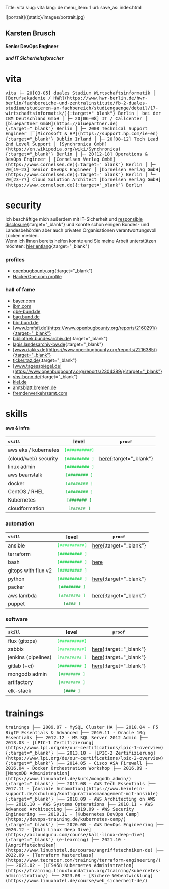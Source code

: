 Title: vita
slug: vita
lang: de
menu_item: 1
url:
save_as: index.html

<p class='portrait' markdown="1">![portrait]({static}/images/portrait.jpg)</p>

## Karsten Brusch

#### Senior DevOps Engineer 
##### und IT Sicherheitsforscher

# vita

<samp>
vita
├─ 20[03-05]  duales Studium Wirtschaftsinformatik
│             [Berufsakademie / HWR](https://www.hwr-berlin.de/hwr-berlin/fachbereiche-und-zentralinstitute/fb-2-duales-studium/studieren-am-fachbereich/studiengaenge/detail/17-wirtschaftsinformatik/){:target="_blank"} Berlin
│             bei der IBM Deutschland GmbH
│
├─ 20[06-08]  IT / Callcenter
│             [bluepartner GmbH](https://bluepartner.de){:target="_blank"} Berlin
│
├─ 2008       Technical Support Engineer
│             [Microsoft & HP](https://support.hp.com/ie-en){:target="_blank"} Dublin Irland
│
├─ 20[08-12]  Tech Lead 2nd Level Support
│             [Synchronica GmbH](https://en.wikipedia.org/wiki/Synchronica){:target="_blank"} Berlin
│
├─ 20[12-18]  Operations & DevOps Engineer
│             [Cornelsen Verlag GmbH](https://www.cornelsen.de){:target="_blank"} Berlin
│
├─ 20[19-23]  Senior DevOps Engineer
│             [Cornelsen Verlag GmbH](https://www.cornelsen.de){:target="_blank"} Berlin
│
└─ 20[23-??]  Cloud Solution Architect
              [Cornelsen Verlag GmbH](https://www.cornelsen.de){:target="_blank"} Berlin
</samp>

# security

Ich beschäftige mich außerdem mit IT-Sicherheit und [responsible disclosure](https://de.wikipedia.org/wiki/Responsible_Disclosure_(IT-Sicherheit)){:target="_blank"} und konnte schon einigen Bundes- und Landesbehörden aber auch privaten Organisationen verantwortungsvoll Lücken melden.      
Wenn ich Ihnen bereits helfen konnte und Sie meine Arbeit unterstützen möchten: [hier entlang](https://k11h.de/blog/bug-bounty.html){:target="_blank"}

### profiles

* [openbugbounty.org](https://www.openbugbounty.org/researchers/KarstenBerlin/#tabs-11){:target="_blank"}
* [HackerOne.com profile](https://hackerone.com/k11h)

### hall of fame

* [bayer.com](https://www.bayer.com/en/cybersecurity-hall-of-fame)
* [ibm.com](https://www.ibm.com/support/pages/node/6610583) 
* [gbe-bund.de](https://www.openbugbounty.org/reports/2343600/)
* [bag.bund.de](https://www.openbugbounty.org/reports/2343598/)
* [bbr.bund.de](https://www.openbugbounty.org/reports/2341841/)
* [www.bmfsfj.de](https://www.openbugbounty.org/reports/2160291/){:target="_blank"}
* [bibliothek.bundesarchiv.de](https://www.openbugbounty.org/reports/2337959/){:target="_blank"}
* [lagis.landesarchiv-bw.de](https://www.openbugbounty.org/reports/2228691/){:target="_blank"}
* [www.dakks.de](https://www.openbugbounty.org/reports/2216385/){:target="_blank"}
* [ticker.taz.de](https://www.openbugbounty.org/reports/2304217/){:target="_blank"}
* [www.tagesspiegel.de](https://www.openbugbounty.org/reports/2304389/){:target="_blank"}
* [vhs-bonn.de](https://www.openbugbounty.org/reports/2216409/){:target="_blank"}
* [kiel.de](https://www.openbugbounty.org/reports/2357795/)
* [amtsblatt.bremen.de](https://www.openbugbounty.org/reports/2305680/)
* [fremdenverkehrsamt.com](https://www.openbugbounty.org/reports/2203713/)


# skills

#### aws & infra

|<samp>skill                </samp>| level                                                | <samp>proof</samp> |
| :------------------ | :----------------------------------------------------------: | --- |
| aws eks / kubernetes| <span style="color:#00e641"><samp>[##########]</samp></span> |
| (cloud/web) security| <span style="color:#00cc3a"><samp>[######### ]</samp></span> | [here](https://github.com/k11h-de/zap-jenkins){:target="_blank"}
| linux admin         | <span style="color:#00cc3a"><samp>[######### ]</samp></span> |
| aws beanstalk       | <span style="color:#00b333"><samp>[########  ]</samp></span> |
| docker              | <span style="color:#00b333"><samp>[########  ]</samp></span> |
| CentOS / RHEL       | <span style="color:#00b333"><samp>[########  ]</samp></span> |
| Kubernetes          | <span style="color:#00992b"><samp>[#######   ]</samp></span> |
| cloudformation      | <span style="color:#008024"><samp>[######    ]</samp></span> |

### automation

|<samp>skill                </samp>| level                                                | <samp>proof</samp> |
| :------------------ | :----------------------------------------------------------: | --- |
| ansible             | <span style="color:#00e641"><samp>[##########]</samp></span> | [here](https://github.com/k11h-de/zabbix-http-ansible){:target="_blank"}
| terraform           | <span style="color:#00cc3a"><samp>[######### ]</samp></span> | 
| bash                | <span style="color:#00cc3a"><samp>[######### ]</samp></span> | [here](https://k11h.de/blog/ansible-in-docker.html)
| gitops with flux v2 | <span style="color:#00cc3a"><samp>[######### ]</samp></span> |
| python              | <span style="color:#00cc3a"><samp>[######### ]</samp></span> | [here](https://github.com/k11h-de/jinja2-templating){:target="_blank"}
| packer              | <span style="color:#00b333"><samp>[########  ]</samp></span> | 
| aws lambda          | <span style="color:#00b333"><samp>[########  ]</samp></span> | [here](https://github.com/k11h-de/aws-lambda){:target="_blank"}
| puppet              | <span style="color:#008024"><samp>[####      ]</samp></span> |

### software 

|<samp>skill                </samp>| level                                                | <samp>proof</samp> |
| :------------------ | :----------------------------------------------------------: | --- |
| flux (gitops)       | <span style="color:#00e641"><samp>[##########]</samp></span> | 
| zabbix              | <span style="color:#00e641"><samp>[##########]</samp></span> | [here](https://github.com/k11h-de/zabbix-http-ansible){:target="_blank"}
| jenkins (pipelines) | <span style="color:#00cc3a"><samp>[######### ]</samp></span> | [here](https://github.com/k11h-de/zap-jenkins){:target="_blank"}
| gitlab (+ci)        | <span style="color:#00cc3a"><samp>[######### ]</samp></span> | [here](https://github.com/k11h-de/zabbix-http-ansible){:target="_blank"}
| mongodb admin       | <span style="color:#00b333"><samp>[########  ]</samp></span> |
| artifactory         | <span style="color:#00b333"><samp>[########  ]</samp></span> |
| elk-stack           | <span style="color:#008024"><samp>[####      ]</samp></span> |

<!---
<span style="color:#00e641"><samp>[##########]</samp></span>
<span style="color:#00cc3a"><samp>[######### ]</samp></span>
<span style="color:#00b333"><samp>[########  ]</samp></span>
<span style="color:#00992b"><samp>[#######   ]</samp></span>
<span style="color:#008024"><samp>[######    ]</samp></span>
-->

# trainings

<samp>
trainings
├── 2009.07 - MySQL Cluster HA
├── 2010.04 - F5 BigIP Essentials & Advanced
├── 2010.11 - Oracle 10g Essentials
├── 2012.12 - MS SQL Server 2012 Admin
├── 2013.03 - [LPIC-1 Zertifizierung](https://www.lpi.org/de/our-certifications/lpic-1-overview){:target="_blank"}
├── 2013.10 - [LPIC-2 Zertifizierung](https://www.lpi.org/de/our-certifications/lpic-2-overview){:target="_blank"}
├── 2014.05 - Cisco ASA Firewall
├── 2016.04 - Docker Orchestration Workshop
├── 2016.09 - [MongoDB Administration](https://www.linuxhotel.de/kurs/mongodb_admin/){:target="_blank"}
├── 2017.08 - AWS Tech Essentials
├── 2017.11 - [Ansible Automation](https://www.heinlein-support.de/schulung/konfigurationsmanagement-mit-ansible){:target="_blank"}
├── 2018.09 - AWS Architecting on AWS
├── 2018.10 - AWS Systems Opterations
├── 2018.11 - AWS Advanced Architecting
├── 2019.09 - AWS Security Engineering
├── 2019.11 - [Kubernetes DevOps Camp](https://devops-training.de/kubernetes-camp/){:target="_blank"}
├── 2020.08 - AWS DevOps Engineering
├── 2020.12 - [Kali Linux Deep Dive](https://acloudguru.com/course/kali-linux-deep-dive){:target="_blank"} (e-learning)
├── 2021.10 - [Angriffstechniken](https://www.linuxhotel.de/course/angriffstechniken-de) 
├── 2022.09 - [Terraform Masterclass](https://www.tecracer.com/training/terraform-engineering/) 
├── 2023.02 - [LFS458 Kubernetes Administration](https://training.linuxfoundation.org/training/kubernetes-administration/)
└── 2023.08 - [Sichere Webentwicklung](https://www.linuxhotel.de/course/web_sicherheit-de/)
</samp>
